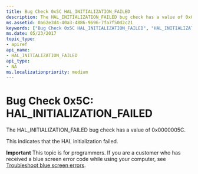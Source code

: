 ```yaml
---
title: Bug Check 0x5C HAL_INITIALIZATION_FAILED
description: The HAL_INITIALIZATION_FAILED bug check has a value of 0x0000005C.This indicates that the HAL initialization failed.
ms.assetid: 0a62e3d4-40a3-4886-9696-7fa7f50d2c21
keywords: ["Bug Check 0x5C HAL_INITIALIZATION_FAILED", "HAL_INITIALIZATION_FAILED"]
ms.date: 05/23/2017
topic_type:
- apiref
api_name:
- HAL_INITIALIZATION_FAILED
api_type:
- NA
ms.localizationpriority: medium
---
```


# Bug Check 0x5C: HAL\_INITIALIZATION\_FAILED


The HAL\_INITIALIZATION\_FAILED bug check has a value of 0x0000005C.

This indicates that the HAL initialization failed.

**Important** This topic is for programmers. If you are a customer who has received a blue screen error code while using your computer, see [Troubleshoot blue screen errors](https://windows.microsoft.com/windows-10/troubleshoot-blue-screen-errors).

 

 




